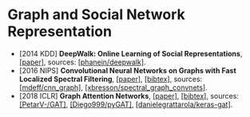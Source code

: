 # Graph and Social Network Representation

- [2014 KDD] **DeepWalk: Online Learning of Social Representations**, [[paper]](http://www.perozzi.net/publications/14_kdd_deepwalk.pdf), sources: [[phanein/deepwalk]](https://github.com/phanein/deepwalk).
- [2016 NIPS] **Convolutional Neural Networks on Graphs with Fast Localized Spectral Filtering**, [[paper]](https://papers.nips.cc/paper/6081-convolutional-neural-networks-on-graphs-with-fast-localized-spectral-filtering.pdf), [[bibtex]](/Bibtex/Convolutional%20Neural%20Networks%20on%20Graphs%20with%20Fast%20Localized%20Spectral%20Filtering.bib), sources: [[mdeff/cnn_graph]](https://github.com/mdeff/cnn_graph), [[xbresson/spectral_graph_convnets]](https://github.com/xbresson/spectral_graph_convnets).
- [2018 ICLR] **Graph Attention Networks**, [[paper]](https://openreview.net/pdf?id=rJXMpikCZ), [[bibtex]](/Bibtex/Graph%20Attention%20Networks.bib), sources: [[PetarV-/GAT]](https://github.com/PetarV-/GAT), [[Diego999/pyGAT]](https://github.com/Diego999/pyGAT), [[danielegrattarola/keras-gat]](https://github.com/danielegrattarola/keras-gat).